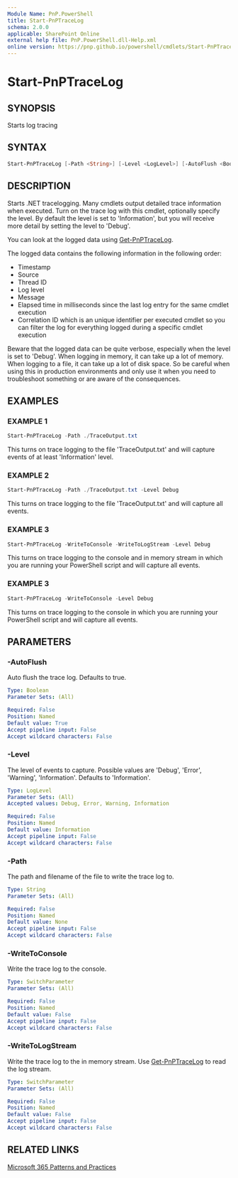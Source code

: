 ```yaml
---
Module Name: PnP.PowerShell
title: Start-PnPTraceLog
schema: 2.0.0
applicable: SharePoint Online
external help file: PnP.PowerShell.dll-Help.xml
online version: https://pnp.github.io/powershell/cmdlets/Start-PnPTraceLog.html
---
```

 
# Start-PnPTraceLog

## SYNOPSIS
Starts log tracing

## SYNTAX

```powershell
Start-PnPTraceLog [-Path <String>] [-Level <LogLevel>] [-AutoFlush <Boolean>] [-WriteToConsole <SwitchParameter>] [-WriteToLogStream <SwitchParameter>]
```

## DESCRIPTION
Starts .NET tracelogging. Many cmdlets output detailed trace information when executed. Turn on the trace log with this cmdlet, optionally specify the level. By default the level is set to 'Information', but you will receive more detail by setting the level to 'Debug'.

You can look at the logged data using [Get-PnPTraceLog](Get-PnPTraceLog.md).

The logged data contains the following information in the following order:

- Timestamp
- Source
- Thread ID
- Log level
- Message
- Elapsed time in milliseconds since the last log entry for the same cmdlet execution
- Correlation ID which is an unique identifier per executed cmdlet so you can filter the log for everything logged during a specific cmdlet execution

Beware that the logged data can be quite verbose, especially when the level is set to 'Debug'. When logging in memory, it can take up a lot of memory. When logging to a file, it can take up a lot of disk space. So be careful when using this in production environments and only use it when you need to troubleshoot something or are aware of the consequences.

## EXAMPLES

### EXAMPLE 1
```powershell
Start-PnPTraceLog -Path ./TraceOutput.txt
```

This turns on trace logging to the file 'TraceOutput.txt' and will capture events of at least 'Information' level.

### EXAMPLE 2
```powershell
Start-PnPTraceLog -Path ./TraceOutput.txt -Level Debug
```

This turns on trace logging to the file 'TraceOutput.txt' and will capture all events.

### EXAMPLE 3
```powershell
Start-PnPTraceLog -WriteToConsole -WriteToLogStream -Level Debug
```

This turns on trace logging to the console and in memory stream in which you are running your PowerShell script and will capture all events.

### EXAMPLE 3
```powershell
Start-PnPTraceLog -WriteToConsole -Level Debug
```

This turns on trace logging to the console in which you are running your PowerShell script and will capture all events.

## PARAMETERS

### -AutoFlush
Auto flush the trace log. Defaults to true.

```yaml
Type: Boolean
Parameter Sets: (All)

Required: False
Position: Named
Default value: True
Accept pipeline input: False
Accept wildcard characters: False
```

### -Level
The level of events to capture. Possible values are 'Debug', 'Error', 'Warning', 'Information'. Defaults to 'Information'.

```yaml
Type: LogLevel
Parameter Sets: (All)
Accepted values: Debug, Error, Warning, Information

Required: False
Position: Named
Default value: Information
Accept pipeline input: False
Accept wildcard characters: False
```

### -Path
The path and filename of the file to write the trace log to.

```yaml
Type: String
Parameter Sets: (All)

Required: False
Position: Named
Default value: None
Accept pipeline input: False
Accept wildcard characters: False
```

### -WriteToConsole
Write the trace log to the console.

```yaml
Type: SwitchParameter
Parameter Sets: (All)

Required: False
Position: Named
Default value: False
Accept pipeline input: False
Accept wildcard characters: False
```

### -WriteToLogStream
Write the trace log to the in memory stream. Use [Get-PnPTraceLog](Get-PnPTraceLog.md) to read the log stream.

```yaml
Type: SwitchParameter
Parameter Sets: (All)

Required: False
Position: Named
Default value: False
Accept pipeline input: False
Accept wildcard characters: False
```

## RELATED LINKS

[Microsoft 365 Patterns and Practices](https://aka.ms/m365pnp)
